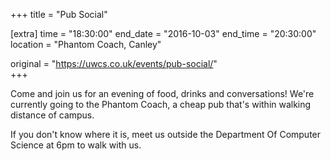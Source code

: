 +++
title = "Pub Social"

[extra]
time = "18:30:00"
end_date = "2016-10-03"
end_time = "20:30:00"
location = "Phantom Coach, Canley"

original = "https://uwcs.co.uk/events/pub-social/"    
+++

Come and join us for an evening of food, drinks and conversations\! We're currently going to the Phantom Coach, a cheap pub that's within walking distance of campus.

If you don't know where it is, meet us outside the Department Of Computer Science at 6pm to walk with us.

